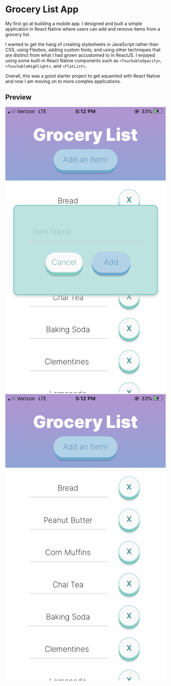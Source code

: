 # Grocery List App

My first go at building a mobile app. I designed and built a simple application in React Native where users can add and remove items from a grocery list.

I wanted to get the hang of creating stylesheets in JavaScript rather than CSS, using Flexbox, adding custom fonts, and using other techniques that are distinct from what I had grown accustomed to in ReactJS. I enjoyed using some built-in React Native components such as `<TouchableOpacity>`, `<TouchableHighlight>`, and `<FlatList>`.

Overall, this was a good starter project to get aquainted with React Native and now I am moving on to more complex applications.

## Preview

![Screenshot](assets/images/RN_Screenshot.png)
![Screenshot](assets/images/RN_Screenshot2.png)
